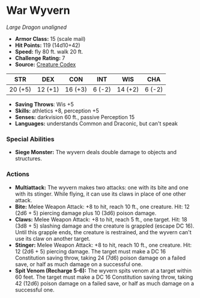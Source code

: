 # War Wyvern

*Large* *Dragon* *unaligned*

- **Armor Class:** 15 (scale mail)
- **Hit Points:** 119 (14d10+42)
- **Speed:** fly 80 ft. walk 20 ft.
- **Challenge Rating:** 7
- **Source:** [Creature Codex](https://koboldpress.com/kpstore/product/creature-codex-for-5th-edition-dnd/)

| STR | DEX | CON | INT | WIS | CHA |
| --- | --- | --- | --- | --- | --- |
| 20 (+5) | 12 (+1) | 16 (+3) | 6 (-2) | 14 (+2) | 6 (-2) |

- **Saving Throws**: Wis +5
- **Skills:** athletics +8, perception +5
- **Senses:** darkvision 60 ft., passive Perception 15
- **Languages:** understands Common and Draconic, but can't speak
### Special Abilities
- **Siege Monster:** The wyvern deals double damage to objects and structures.
### Actions
- **Multiattack:** The wyvern makes two attacks: one with its bite and one with its stinger. While flying, it can use its claws in place of one other attack.
- **Bite:** Melee Weapon Attack: +8 to hit, reach 10 ft., one creature. Hit: 12 (2d6 + 5) piercing damage plus 10 (3d6) poison damage.
- **Claws:** Melee Weapon Attack: +8 to hit, reach 5 ft., one target. Hit: 18 (3d8 + 5) slashing damage and the creature is grappled (escape DC 16). Until this grapple ends, the creature is restrained, and the wyvern can't use its claw on another target.
- **Stinger:** Melee Weapon Attack: +8 to hit, reach 10 ft., one creature. Hit: 12 (2d6 + 5) piercing damage. The target must make a DC 16 Constitution saving throw, taking 24 (7d6) poison damage on a failed save, or half as much damage on a successful one.
- **Spit Venom (Recharge 5-6):** The wyvern spits venom at a target within 60 feet. The target must make a DC 16 Constitution saving throw, taking 42 (12d6) poison damage on a failed save, or half as much damage on a successful one.
